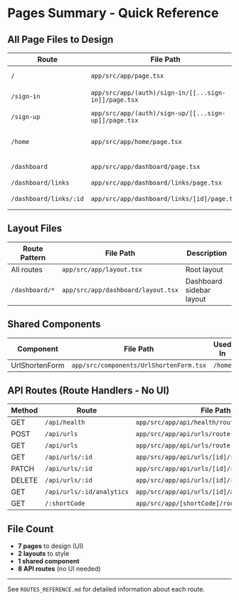 # Pages Summary - Quick Reference

## All Page Files to Design

| Route | File Path | Type | Description |
|-------|-----------|------|-------------|
| `/` | `app/src/app/page.tsx` | Public | Landing page |
| `/sign-in` | `app/src/app/(auth)/sign-in/[[...sign-in]]/page.tsx` | Public | Login (Clerk) |
| `/sign-up` | `app/src/app/(auth)/sign-up/[[...sign-up]]/page.tsx` | Public | Registration (Clerk) |
| `/home` | `app/src/app/home/page.tsx` | Protected | Quick shorten + overview |
| `/dashboard` | `app/src/app/dashboard/page.tsx` | Protected | Dashboard overview |
| `/dashboard/links` | `app/src/app/dashboard/links/page.tsx` | Protected | All links list |
| `/dashboard/links/:id` | `app/src/app/dashboard/links/[id]/page.tsx` | Protected | Link detail + analytics |

## Layout Files

| Route Pattern | File Path | Description |
|---------------|-----------|-------------|
| All routes | `app/src/app/layout.tsx` | Root layout |
| `/dashboard/*` | `app/src/app/dashboard/layout.tsx` | Dashboard sidebar layout |

## Shared Components

| Component | File Path | Used In |
|-----------|-----------|---------|
| UrlShortenForm | `app/src/components/UrlShortenForm.tsx` | `/home` |

## API Routes (Route Handlers - No UI)

| Method | Route | File Path |
|--------|-------|-----------|
| GET | `/api/health` | `app/src/app/api/health/route.ts` |
| POST | `/api/urls` | `app/src/app/api/urls/route.ts` |
| GET | `/api/urls` | `app/src/app/api/urls/route.ts` |
| GET | `/api/urls/:id` | `app/src/app/api/urls/[id]/route.ts` |
| PATCH | `/api/urls/:id` | `app/src/app/api/urls/[id]/route.ts` |
| DELETE | `/api/urls/:id` | `app/src/app/api/urls/[id]/route.ts` |
| GET | `/api/urls/:id/analytics` | `app/src/app/api/urls/[id]/analytics/route.ts` |
| GET | `/:shortCode` | `app/src/app/[shortCode]/route.ts` |

## File Count
- **7 pages** to design (UI)
- **2 layouts** to style
- **1 shared component**
- **8 API routes** (no UI needed)

---

See `ROUTES_REFERENCE.md` for detailed information about each route.

